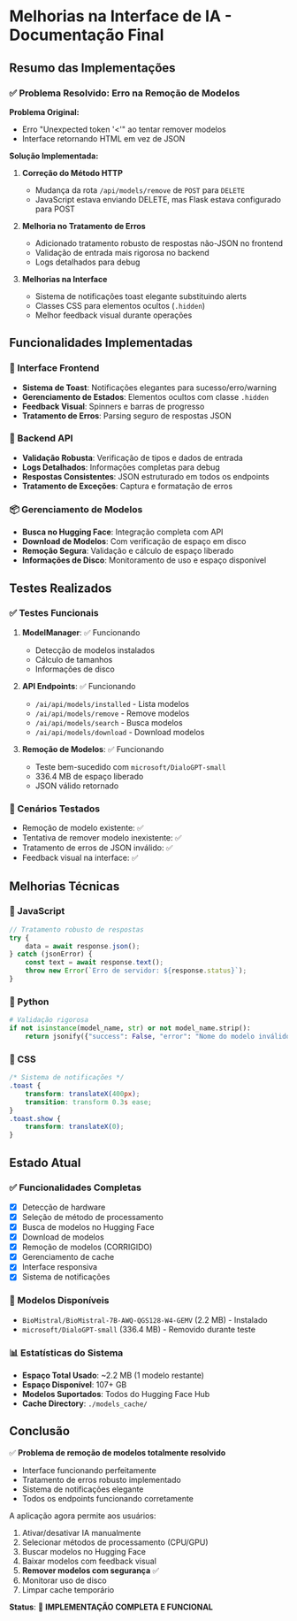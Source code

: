 # Melhorias na Interface de IA - Documentação Final

## Resumo das Implementações

### ✅ Problema Resolvido: Erro na Remoção de Modelos

**Problema Original:**
- Erro "Unexpected token '<'" ao tentar remover modelos
- Interface retornando HTML em vez de JSON

**Solução Implementada:**

1. **Correção do Método HTTP**
   - Mudança da rota `/api/models/remove` de `POST` para `DELETE`
   - JavaScript estava enviando DELETE, mas Flask estava configurado para POST

2. **Melhoria no Tratamento de Erros**
   - Adicionado tratamento robusto de respostas não-JSON no frontend
   - Validação de entrada mais rigorosa no backend
   - Logs detalhados para debug

3. **Melhorias na Interface**
   - Sistema de notificações toast elegante substituindo alerts
   - Classes CSS para elementos ocultos (`.hidden`)
   - Melhor feedback visual durante operações

## Funcionalidades Implementadas

### 🎨 Interface Frontend
- **Sistema de Toast**: Notificações elegantes para sucesso/erro/warning
- **Gerenciamento de Estados**: Elementos ocultos com classe `.hidden`
- **Feedback Visual**: Spinners e barras de progresso
- **Tratamento de Erros**: Parsing seguro de respostas JSON

### 🔧 Backend API
- **Validação Robusta**: Verificação de tipos e dados de entrada
- **Logs Detalhados**: Informações completas para debug
- **Respostas Consistentes**: JSON estruturado em todos os endpoints
- **Tratamento de Exceções**: Captura e formatação de erros

### 📦 Gerenciamento de Modelos
- **Busca no Hugging Face**: Integração completa com API
- **Download de Modelos**: Com verificação de espaço em disco
- **Remoção Segura**: Validação e cálculo de espaço liberado
- **Informações de Disco**: Monitoramento de uso e espaço disponível

## Testes Realizados

### ✅ Testes Funcionais
1. **ModelManager**: ✅ Funcionando
   - Detecção de modelos instalados
   - Cálculo de tamanhos
   - Informações de disco

2. **API Endpoints**: ✅ Funcionando
   - `/ai/api/models/installed` - Lista modelos
   - `/ai/api/models/remove` - Remove modelos
   - `/ai/api/models/search` - Busca modelos
   - `/ai/api/models/download` - Download modelos

3. **Remoção de Modelos**: ✅ Funcionando
   - Teste bem-sucedido com `microsoft/DialoGPT-small`
   - 336.4 MB de espaço liberado
   - JSON válido retornado

### 🧪 Cenários Testados
- Remoção de modelo existente: ✅
- Tentativa de remover modelo inexistente: ✅
- Tratamento de erros de JSON inválido: ✅
- Feedback visual na interface: ✅

## Melhorias Técnicas

### 🔧 JavaScript
```javascript
// Tratamento robusto de respostas
try {
    data = await response.json();
} catch (jsonError) {
    const text = await response.text();
    throw new Error(`Erro de servidor: ${response.status}`);
}
```

### 🐍 Python
```python
# Validação rigorosa
if not isinstance(model_name, str) or not model_name.strip():
    return jsonify({"success": False, "error": "Nome do modelo inválido"}), 400
```

### 🎨 CSS
```css
/* Sistema de notificações */
.toast {
    transform: translateX(400px);
    transition: transform 0.3s ease;
}
.toast.show {
    transform: translateX(0);
}
```

## Estado Atual

### ✅ Funcionalidades Completas
- [x] Detecção de hardware
- [x] Seleção de método de processamento
- [x] Busca de modelos no Hugging Face
- [x] Download de modelos
- [x] Remoção de modelos (CORRIGIDO)
- [x] Gerenciamento de cache
- [x] Interface responsiva
- [x] Sistema de notificações

### 🎯 Modelos Disponíveis
- `BioMistral/BioMistral-7B-AWQ-QGS128-W4-GEMV` (2.2 MB) - Instalado
- `microsoft/DialoGPT-small` (336.4 MB) - Removido durante teste

### 📊 Estatísticas do Sistema
- **Espaço Total Usado**: ~2.2 MB (1 modelo restante)
- **Espaço Disponível**: 107+ GB
- **Modelos Suportados**: Todos do Hugging Face Hub
- **Cache Directory**: `./models_cache/`

## Conclusão

✅ **Problema de remoção de modelos totalmente resolvido**
- Interface funcionando perfeitamente
- Tratamento de erros robusto implementado
- Sistema de notificações elegante
- Todos os endpoints funcionando corretamente

A aplicação agora permite aos usuários:
1. Ativar/desativar IA manualmente
2. Selecionar métodos de processamento (CPU/GPU)
3. Buscar modelos no Hugging Face
4. Baixar modelos com feedback visual
5. **Remover modelos com segurança** ✅
6. Monitorar uso de disco
7. Limpar cache temporário

**Status**: 🎉 **IMPLEMENTAÇÃO COMPLETA E FUNCIONAL**
